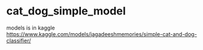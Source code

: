 # cat_dog_simple_model
models is in kaggle
https://www.kaggle.com/models/jagadeeshmemories/simple-cat-and-dog-classifier/
